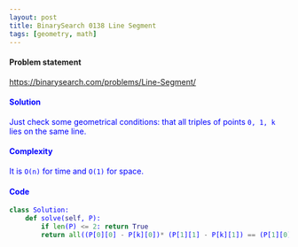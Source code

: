 ```yaml
---
layout: post
title: BinarySearch 0138 Line Segment
tags: [geometry, math]
---
```


#### Problem statement

<a href="https://binarysearch.com/problems/Line-Segment/"> <font color = blue>https://binarysearch.com/problems/Line-Segment/

#### Solution
Just check some geometrical conditions: that all triples of points `0, 1, k` lies on the same line.

#### Complexity
It is `O(n)` for time and `O(1)` for space.

#### Code
```python
class Solution:
    def solve(self, P):
        if len(P) <= 2: return True
        return all((P[0][0] - P[k][0])* (P[1][1] - P[k][1]) == (P[1][0] - P[k][0]) * (P[0][1] - P[k][1]) for k in range(2, len(P)))
```
